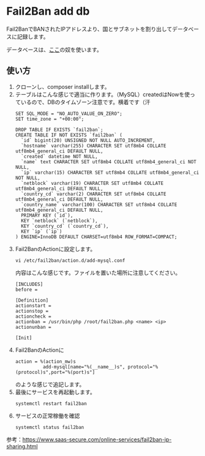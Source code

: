 Fail2Ban add db
========
Fail2BanでBANされたIPアドレスより、国とサブネットを割り出してデータベースに記録します。

データベースは、[ここ](https://github.com/akira345/iplist)の奴を使います。

使い方
--------------
1. クローンし、composer installします。
1. テーブルはこんな感じで適当に作ります。（MySQL）createdはNowを使っているので、DBのタイムゾーン注意です。横着です（汗
    ```
    SET SQL_MODE = "NO_AUTO_VALUE_ON_ZERO";
    SET time_zone = "+00:00";
    
    DROP TABLE IF EXISTS `fail2ban`;
    CREATE TABLE IF NOT EXISTS `fail2ban` (
      `id` bigint(20) UNSIGNED NOT NULL AUTO_INCREMENT,
      `hostname` varchar(255) CHARACTER SET utf8mb4 COLLATE utf8mb4_general_ci DEFAULT NULL,
      `created` datetime NOT NULL,
      `name` text CHARACTER SET utf8mb4 COLLATE utf8mb4_general_ci NOT NULL,
      `ip` varchar(15) CHARACTER SET utf8mb4 COLLATE utf8mb4_general_ci NOT NULL,
      `netblock` varchar(19) CHARACTER SET utf8mb4 COLLATE utf8mb4_general_ci DEFAULT NULL,
      `country_cd` varchar(2) CHARACTER SET utf8mb4 COLLATE utf8mb4_general_ci DEFAULT NULL,
      `country_name` varchar(100) CHARACTER SET utf8mb4 COLLATE utf8mb4_general_ci DEFAULT NULL,
      PRIMARY KEY (`id`),
      KEY `netblock` (`netblock`),
      KEY `country_cd` (`country_cd`),
      KEY `ip` (`ip`)
    ) ENGINE=InnoDB DEFAULT CHARSET=utf8mb4 ROW_FORMAT=COMPACT;
    ```
1. Fail2BanのActionに設定します。
    ```
    vi /etc/fail2ban/action.d/add-mysql.conf
    ```
    内容はこんな感じです。ファイルを置いた場所に注意してください。
    ```
    [INCLUDES]
    before =

    [Definition]
    actionstart =
    actionstop =
    actioncheck =
    actionban = /usr/bin/php /root/fail2ban.php <name> <ip>
    actionunban =

    [Init]
    ```
1. Fail2BanのActionに
    ```
    action = %(action_mw)s
              add-mysql[name="%(__name__)s", protocol="%(protocol)s",port="%(port)s"]
    ```
    のような感じで追記します。
1. 最後にサービスを再起動します。
    ```
    systemctl restart fail2ban
    ```
1. サービスの正常稼働を確認
    ```
    systemctl status fail2ban
    ```

参考：https://www.saas-secure.com/online-services/fail2ban-ip-sharing.html
